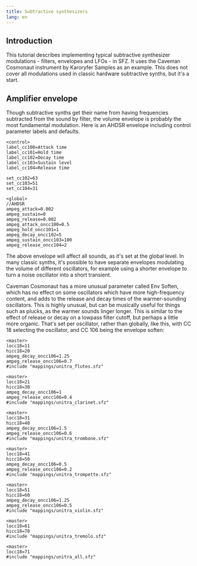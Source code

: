 ```yaml
---
title: Subtractive synthesizers
lang: en
---
```


## Introduction

This tutorial describes implementing typical subtractive synthesizer
modulations - filters, envelopes and LFOs - in SFZ. It uses the
Caveman Cosmonaut instrument by Karoryfer Samples as an example. This
does not cover all modulations used in classic hardware subtractive
synths, but it's a start.

## Amplifier envelope

Though subtractive synths get their name from having frequencies
subtracted from the sound by filter, the volume envelope is probably
the most fundamental modulation. Here is an AHDSR envelope including
control parameter labels and defaults.

```
<control>
label_cc100=Attack time
label_cc101=Hold time
label_cc102=Decay time
label_cc103=Sustain level
label_cc104=Release time

set_cc102=63
set_cc103=51
set_cc104=31

<global>
//AHDSR
ampeg_attack=0.002
ampeg_sustain=0
ampeg_release=0.002
ampeg_attack_oncc100=0.5 
ampeg_hold_oncc101=1 
ampeg_decay_oncc102=5
ampeg_sustain_oncc103=100
ampeg_release_oncc104=2
```

The above envelope will affect all sounds, as it's set at the global
level. In many classic synths, it's possible to have separate
envelopes modulating the volume of different oscillators, for
example using a shorter envelope to turn a noise oscillator into
a short transient.

Caveman Cosmonaut has a more unusual parameter called Env Soften,
which has no effect on some oscillators which have more
high-frequency content, and adds to the release and decay times
of the warmer-sounding oscillators. This is highly unusual, but
can be musically useful for things such as plucks, as the warmer
sounds linger longer. This is similar to the effect of release
or decay on a lowpass filter cutoff, but perhaps a little more
organic. That's set per oscillator, rather than globally, like
this, with CC 18 selecting the oscillator, and CC 106 being the
envelope soften:

```
<master>
locc18=11
hicc18=20
ampeg_decay_oncc106=1.25
ampeg_release_oncc106=0.7
#include "mappings/unitra_flutes.sfz"

<master>
locc18=21
hicc18=30
ampeg_decay_oncc106=1
ampeg_release_oncc106=0.4
#include "mappings/unitra_clarinet.sfz"

<master>
locc18=31
hicc18=40
ampeg_decay_oncc106=1.5
ampeg_release_oncc106=0.6
#include "mappings/unitra_trombone.sfz"

<master>
locc18=41
hicc18=50
ampeg_decay_oncc106=0.5
ampeg_release_oncc106=0.2
#include "mappings/unitra_trompette.sfz"

<master>
locc18=51
hicc18=60
ampeg_decay_oncc106=1.25
ampeg_release_oncc106=0.5
#include "mappings/unitra_violin.sfz"

<master>
locc18=61
hicc18=70
#include "mappings/unitra_tremolo.sfz"

<master>
locc18=71
#include "mappings/unitra_all.sfz"
```
